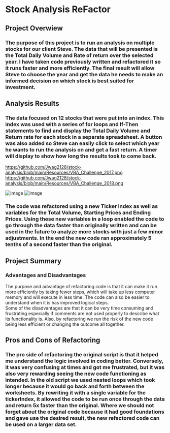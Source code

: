 
# Stock Analysis ReFactor

## Project Overwiew
### The purpose of this project is to run an analysis on multiple stocks for our client Steve.  The data that will be presented is the Total Daily Volume and Rate of return over the selected year.  I have taken code previously written and refactored it so it runs faster and more efficiently.  The final result will allow Steve to choose the year and get the data he needs to make an informed decision on which stock is best suited for investment.  
## Analysis Results
### The data focused on 12 stocks that were put into an index.  This index was used with a series of for loops and If-Then statements to find and display the Total Daily Volume and Return rate for each stock in a separate spreadsheet.  A button was also added so Steve can easily click to select which year he wants to run the analysis on and get a fast return.  A timer will display to show how long the results took to come back.  
https://github.com/Jwag2128/stock-analysis/blob/main/Resources/VBA_Challenge_2017.png
https://github.com/Jwag2128/stock-analysis/blob/main/Resources/VBA_Challenge_2018.png

 ![image](https://user-images.githubusercontent.com/106286533/173617678-082e5b4d-6350-499f-a674-fe23c53a6966.png)
![image](https://user-images.githubusercontent.com/106286533/173617728-5364d5c8-8ca5-4fe2-8d08-4261c14b60a1.png)
 

### The code was refactored using a new Ticker Index as well as variables for the Total Volume, Starting Prices and Ending Prices.  Using these new variables in a loop enabled the code to go through the data faster than originally written and can be used in the future to analyze more stocks with just a few minor adjustments.  In the end the new code ran approximately 5 tenths of a second faster than the original.

## Project Summary
### Advantages and Disadvantages
The purpose and advantage of refactoring code is that it can make it run more efficiently by taking fewer steps, which will take up less computer memory and will execute in less time.  The code can also be easier to understand when it is has improved logical steps.  
Some of the disadvantages are that it can be very time consuming and frustrating especially if comments are not used properly to describe what its functionality is.  Also, by refactoring we run the risk of the new code being less efficient or changing the outcome all together.

## Pros and Cons of Refactoring 
### The pro side of refactoring the original script is that it helped me understand the logic involved in coding better.  Conversely, it was very confusing at times and got me frustrated, but it was also very rewarding seeing the new code functioning as intended.  In the old script we used nested loops which took longer because it would go back and forth between the worksheets.  By rewriting it with a single variable for the tickerIndex, it allowed the code to be run once through the data and return 5x faster than the original.  Where we should not forget about the original code because it had good foundations and gave use the desired result, the new refactored code can be used on a larger data set.  

